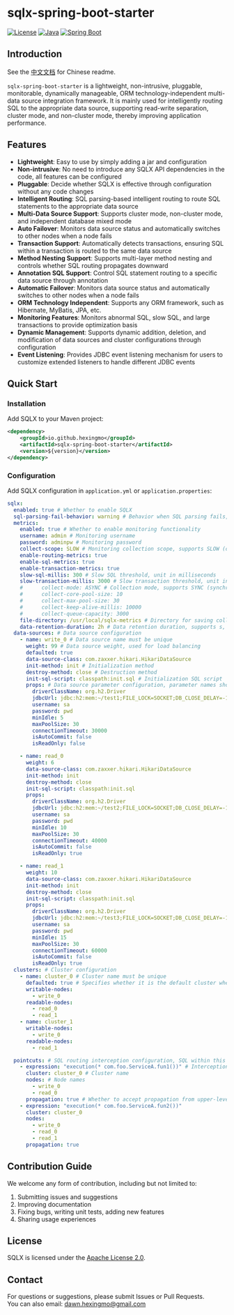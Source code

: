# sqlx-spring-boot-starter

[![License](https://img.shields.io/badge/license-Apache%202-blue.svg)](LICENSE)
[![Java](https://img.shields.io/badge/Java-8+-green.svg)](https://www.java.com)
[![Spring Boot](https://img.shields.io/badge/Spring%20Boot-2.x-brightgreen.svg)](https://spring.io/projects/spring-boot)

## Introduction
See the [中文文档](./README-zh.md) for Chinese readme.

`sqlx-spring-boot-starter` is a lightweight, non-intrusive, pluggable, monitorable, dynamically manageable, ORM technology-independent multi-data source integration framework. It is mainly used for intelligently routing SQL to the appropriate data source, supporting read-write separation, cluster mode, and non-cluster mode, thereby improving application performance.

## Features
- **Lightweight**: Easy to use by simply adding a jar and configuration
- **Non-intrusive**: No need to introduce any SQLX API dependencies in the code, all features can be configured
- **Pluggable**: Decide whether SQLX is effective through configuration without any code changes
- **Intelligent Routing**: SQL parsing-based intelligent routing to route SQL statements to the appropriate data source
- **Multi-Data Source Support**: Supports cluster mode, non-cluster mode, and independent database mixed mode
- **Auto Failover**: Monitors data source status and automatically switches to other nodes when a node fails
- **Transaction Support**: Automatically detects transactions, ensuring SQL within a transaction is routed to the same data source
- **Method Nesting Support**: Supports multi-layer method nesting and controls whether SQL routing propagates downward
- **Annotation SQL Support**: Control SQL statement routing to a specific data source through annotation
- **Automatic Failover**: Monitors data source status and automatically switches to other nodes when a node fails
- **ORM Technology Independent**: Supports any ORM framework, such as Hibernate, MyBatis, JPA, etc.
- **Monitoring Features**: Monitors abnormal SQL, slow SQL, and large transactions to provide optimization basis
- **Dynamic Management**: Supports dynamic addition, deletion, and modification of data sources and cluster configurations through configuration
- **Event Listening**: Provides JDBC event listening mechanism for users to customize extended listeners to handle different JDBC events

## Quick Start

### Installation
Add SQLX to your Maven project:

```xml
<dependency>
    <groupId>io.github.hexingmo</groupId>
    <artifactId>sqlx-spring-boot-starter</artifactId>
    <version>${version}</version>
</dependency>
```

### Configuration
Add SQLX configuration in `application.yml` or `application.properties`:

```yaml
sqlx:
  enabled: true # Whether to enable SQLX
  sql-parsing-fail-behavior: warning # Behavior when SQL parsing fails, supports WARNING (warning), FAILING (error), IGNORE (ignore)
  metrics:
    enabled: true # Whether to enable monitoring functionality
    username: admin # Monitoring username
    password: adminpw # Monitoring password
    collect-scope: SLOW # Monitoring collection scope, supports SLOW (only collects slow SQL and slow transactions), ALL (collects all)
    enable-routing-metrics: true
    enable-sql-metrics: true
    enable-transaction-metrics: true
    slow-sql-millis: 300 # Slow SQL threshold, unit in milliseconds
    slow-transaction-millis: 3000 # Slow transaction threshold, unit in milliseconds
    #      collect-mode: ASYNC # Collection mode, supports SYNC (synchronous), ASYNC (asynchronous)
    #      collect-core-pool-size: 10
    #      collect-max-pool-size: 30
    #      collect-keep-alive-millis: 10000
    #      collect-queue-capacity: 3000
    file-directory: /usr/local/sqlx-metrics # Directory for saving collected data files
    data-retention-duration: 2h # Data retention duration, supports s, m, h, d, w, M, y
  data-sources: # Data source configuration
    - name: write_0 # Data source name must be unique
      weight: 99 # Data source weight, used for load balancing
      defaulted: true
      data-source-class: com.zaxxer.hikari.HikariDataSource
      init-method: init # Initialization method
      destroy-method: close # Destruction method
      init-sql-script: classpath:init.sql # Initialization SQL script
      props: # Data source parameter configuration, parameter names should match the fields of the data source
        driverClassName: org.h2.Driver
        jdbcUrl: jdbc:h2:mem:~/test1;FILE_LOCK=SOCKET;DB_CLOSE_DELAY=-1;DB_CLOSE_ON_EXIT=TRUE;AUTO_RECONNECT=TRUE;IGNORECASE=TRUE;
        username: sa
        password: pwd
        minIdle: 5
        maxPoolSize: 30
        connectionTimeout: 30000
        isAutoCommit: false
        isReadOnly: false

    - name: read_0
      weight: 6
      data-source-class: com.zaxxer.hikari.HikariDataSource
      init-method: init
      destroy-method: close
      init-sql-script: classpath:init.sql
      props:
        driverClassName: org.h2.Driver
        jdbcUrl: jdbc:h2:mem:~/test2;FILE_LOCK=SOCKET;DB_CLOSE_DELAY=-1;DB_CLOSE_ON_EXIT=TRUE;AUTO_RECONNECT=TRUE;IGNORECASE=TRUE;
        username: sa
        password: pwd
        minIdle: 10
        maxPoolSize: 30
        connectionTimeout: 40000
        isAutoCommit: false
        isReadOnly: true

    - name: read_1
      weight: 10
      data-source-class: com.zaxxer.hikari.HikariDataSource
      init-method: init
      destroy-method: close
      init-sql-script: classpath:init.sql
      props:
        driverClassName: org.h2.Driver
        jdbcUrl: jdbc:h2:mem:~/test3;FILE_LOCK=SOCKET;DB_CLOSE_DELAY=-1;DB_CLOSE_ON_EXIT=TRUE;AUTO_RECONNECT=TRUE;IGNORECASE=TRUE;
        username: sa
        password: pwd
        minIdle: 15
        maxPoolSize: 30
        connectionTimeout: 60000
        isAutoCommit: false
        isReadOnly: true
  clusters: # Cluster configuration
    - name: cluster_0 # Cluster name must be unique
      defaulted: true # Specifies whether it is the default cluster when there are multiple clusters
      writable-nodes:
        - write_0
      readable-nodes:
        - read_0
        - read_1
    - name: cluster_1
      writable-nodes:
        - write_0
      readable-nodes:
        - read_1

  pointcuts: # SQL routing interception configuration, SQL within this method will be routed to the specified cluster and nodes
    - expression: "execution(* com.foo.ServiceA.fun1())" # Interception expression, supports Spring AOP interception expressions
      cluster: cluster_0 # Cluster name
      nodes: # Node names
        - write_0
        - read_0
      propagation: true # Whether to accept propagation from upper-level methods
    - expression: "execution(* com.foo.ServiceA.fun2())"
      cluster: cluster_0
      nodes:
        - write_0
        - read_0
        - read_1
      propagation: true
```

## Contribution Guide
We welcome any form of contribution, including but not limited to:

1. Submitting issues and suggestions
2. Improving documentation
3. Fixing bugs, writing unit tests, adding new features
4. Sharing usage experiences

## License
SQLX is licensed under the [Apache License 2.0](LICENSE).

## Contact
For questions or suggestions, please submit Issues or Pull Requests.  
You can also email: [dawn.hexingmo@gmail.com](mailto:dawn.hexingmo@gmail.com)   


